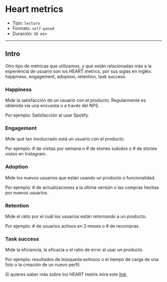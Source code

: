 # Heart metrics

- Tipo: `lectura`
- Formato: `self-paced`
- Duración: `30 min`

***

## Intro

Otro tipo de métricas que utilizamos, y que están relacionadas más a la
experiencia de usuario son los HEART metrics, por sus siglas en inglés:
happiness, engagement, adoption, retention, task success.

### Happiness

Mide la satisfacción de un usuario con el producto. Regularmente es obtenida
vía una encuesta o a través del NPS.

Por ejemplo: Satisfacción al usar Spotify.

### Engagement

Mide qué tan involucrado está un usuario con el producto.

Por ejemplo: # de visitas por semana o # de stories subidos o # de stories
vistos en Instagram.

### Adoption

Mide los nuevos usuarios que están usando un producto o funcionalidad.

Por ejemplo: # de actualizaciones a la última versión o las compras hechas por
nuevos usuarios.

### Retention

Mide el ratio por el cuál los usuarios están retornando a un producto.

Por ejemplo: # de usuarios activos en 3 meses o # de recompras.

### Task success

Mide la eficiencia, la eficacia y el ratio de error al usar un producto.

Por ejemplo: resultados de búsqueda exitosos o el tiempo de carga de una foto o
la creación de un nuevo perfil.

Si quieres saber más sobre los HEART metris mira este [link](https://www.dtelepathy.com/ux-metrics/).